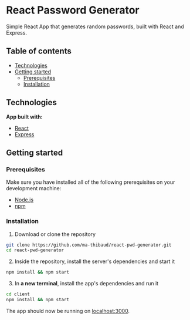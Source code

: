 # React Password Generator

Simple React App that generates random passwords, built with React and Express.

## Table of contents
* [Technologies](#technologies)
* [Getting started](#getting-started)
  * [Prerequisites](#prerequisites)
  * [Installation](#installation)

## Technologies

**App built with:**
- [React](https://reactjs.org/)
- [Express](https://expressjs.com/)

## Getting started

### Prerequisites

Make sure you have installed all of the following prerequisites on your development machine:

-   [Node.js](https://nodejs.org/)
-   [npm](https://www.npmjs.com/get-npm)

### Installation

1. Download or clone the repository

```sh
git clone https://github.com/ma-thibaud/react-pwd-generator.git
cd react-pwd-generator
```

2. Inside the repository, install the server's dependencies and start it

```sh
npm install && npm start
```

3. In **a new terminal**, install the app's dependencies and run it

```sh
cd client
npm install && npm start
```

The app should now be running on [localhost:3000](http://localhost:3000/).
